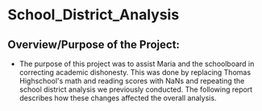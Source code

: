 # School_District_Analysis

## Overview/Purpose of the Project:
   * The purpose of this project was to assist Maria and the schoolboard in correcting academic dishonesty. This was done by replacing Thomas Highschool's math and reading scores with NaNs and repeating the school district analysis we previously conducted. The following report describes how these changes affected the overall analysis.
